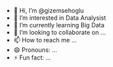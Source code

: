 - 👋 Hi, I’m @gizemsehoglu
- 👀 I’m interested in Data Analysist
- 🌱 I’m currently learning Big Data
- 💞️ I’m looking to collaborate on ...
- 📫 How to reach me ...
- 😄 Pronouns: ...
- ⚡ Fun fact: ...

<!---
gizemsehoglu/gizemsehoglu is a ✨ special ✨ repository because its `README.md` (this file) appears on your GitHub profile.
You can click the Preview link to take a look at your changes.
--->
